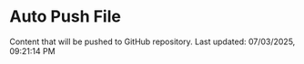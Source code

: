# Auto Push File

Content that will be pushed to GitHub repository.
Last updated: 07/03/2025, 09:21:14 PM